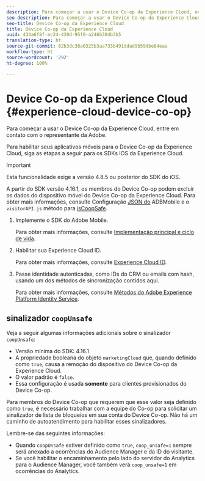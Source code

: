 ```yaml
---
description: Para começar a usar o Device Co-op da Experience Cloud, entre em contato com o representante da Adobe.
seo-description: Para começar a usar o Device Co-op da Experience Cloud, entre em contato com o representante da Adobe.
seo-title: Device Co-op da Experience Cloud
title: Device Co-op da Experience Cloud
uuid: 434a6f8f-ec24-439d-95f0-a246b384b3b5
translation-type: ht
source-git-commit: 82b3dc38a0325b3aa733b491ddad9b59dbe84eaa
workflow-type: ht
source-wordcount: '292'
ht-degree: 100%

---
```



# Device Co-op da Experience Cloud {#experience-cloud-device-co-op}

Para começar a usar o Device Co-op da Experience Cloud, entre em contato com o representante da Adobe.

Para habilitar seus aplicativos móveis para o Device Co-op da Experience Cloud, siga as etapas a seguir para os SDKs IOS da Experience Cloud.

>[!IMPORTANT]
>
>Esta funcionalidade exige a versão 4.8.5 ou posterior do SDK do iOS.

A partir do SDK versão 4.16.1, os membros do Device Co-op podem excluir os dados do dispositivo móvel do Device Co-op da Experience Cloud. Para obter mais informações, consulte Configuração [JSON do](/help/ios/configuration/json-config/json-config.md) ADBMobile e o `visitorAPI.js` método para [isCoopSafe](https://docs.adobe.com/content/help/br/id-service/using/id-service-api/configurations/coopsafe.html).

1. Implemente o SDK do Adobe Mobile.

   Para obter mais informações, consulte [Implementação principal e ciclo de vida](/help/ios/getting-started/dev-qs.md).
1. Habilitar sua Experience Cloud ID.

   Para obter mais informações, consulte [Experience Cloud ID](/help/ios/marketing-cloud/mcvid.md).
1. Passe identidade autenticadas, como IDs do CRM ou emails com hash, usando um dos métodos de sincronização contidos aqui.

   Para obter mais informações, consulte [Métodos do Adobe Experience Platform Identity Service](/help/ios/marketing-cloud/mc-methods.md).

## sinalizador `coopUnsafe`

Veja a seguir algumas informações adicionais sobre o sinalizador `coopUnsafe`:

* Versão mínima do SDK: 4.16.1
* A propriedade booleana do objeto `marketingCloud` que, quando definido como `true`, causa a remoção do dispositivo do Device Co-op da Experience Cloud.
* O valor padrão é `false`.
* Essa configuração é usada **somente** para clientes provisionados do Device Co-op.

Para membros do Device Co-op que requerem que esse valor seja definido como `true`, é necessário trabalhar com a equipe do Co-op para solicitar um sinalizador de lista de bloqueios em sua conta do Device Co-op. Não há um caminho de autoatendimento para habilitar esses sinalizadores.

Lembre-se das seguintes informações:

* Quando `coopUnsafe` estiver definido como `true`, `coop_unsafe=1` sempre será anexado a ocorrências do Audience Manager e da ID do visitante.
* Se você habilitar o encaminhamento pelo lado do servidor do Analytics para o Audience Manager, você também verá `coop_unsafe=1` em ocorrências do Analytics.


